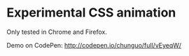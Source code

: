 # Experimental CSS animation

Only tested in Chrome and Firefox.

Demo on CodePen: http://codepen.io/chunguo/full/vEyeqW/
